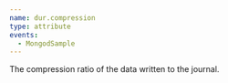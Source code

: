 ```yaml
---
name: dur.compression
type: attribute
events:
  - MongodSample
---
```


The compression ratio of the data written to the journal.